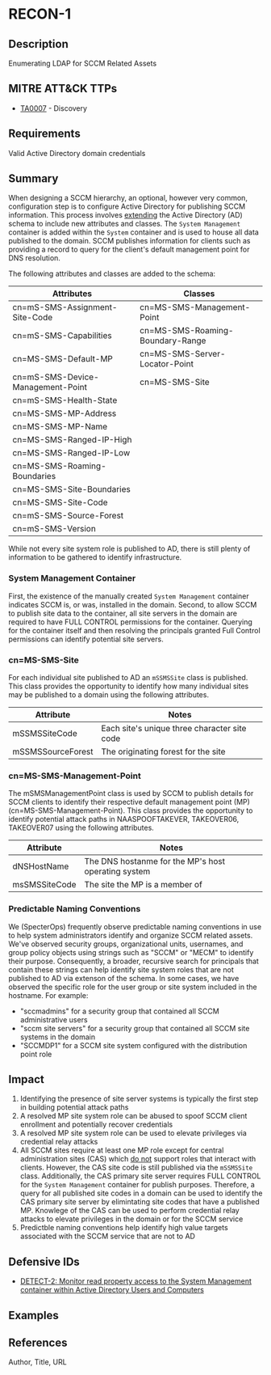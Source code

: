 # RECON-1
## Description
Enumerating LDAP for SCCM Related Assets

## MITRE ATT&CK TTPs
- [TA0007](https://attack.mitre.org/tactics/TA0007/) - Discovery

## Requirements

Valid Active Directory domain credentials

## Summary

When designing a SCCM hierarchy, an optional, however very common, configuration step is to configure Active Directory for publishing SCCM information. This process involves [extending](https://learn.microsoft.com/en-us/mem/configmgr/core/plan-design/network/schema-extensions) the Active Directory (AD) schema to include new attributes and classes. The `System Management` container is added within the `System` container and is used to house all data published to the domain. SCCM publishes information for clients such as providing a record to query for the client's default management point for DNS resolution.

The following attributes and classes are added to the schema:

| Attributes | Classes |
|----------|-------------|
|cn=mS-SMS-Assignment-Site-Code| cn=MS-SMS-Management-Point|
|cn=mS-SMS-Capabilities| cn=MS-SMS-Roaming-Boundary-Range
|cn=MS-SMS-Default-MP|cn=MS-SMS-Server-Locator-Point
|cn=mS-SMS-Device-Management-Point|cn=MS-SMS-Site
|cn=mS-SMS-Health-State|
|cn=MS-SMS-MP-Address|
|cn=MS-SMS-MP-Name|
|cn=MS-SMS-Ranged-IP-High|
|cn=MS-SMS-Ranged-IP-Low|
|cn=MS-SMS-Roaming-Boundaries|
|cn=MS-SMS-Site-Boundaries|
|cn=MS-SMS-Site-Code|
|cn=mS-SMS-Source-Forest|
|cn=mS-SMS-Version


While not every site system role is published to AD, there is still plenty of information to be gathered to identify infrastructure. 

### System Management Container

First, the existence of the manually created `System Management` container indicates SCCM is, or was, installed in the domain. Second, to allow SCCM to publish site data to the  container,  all site servers in the domain are required to have FULL CONTROL permissions for the container. Querying for the container itself and then resolving the principals granted Full Control permissions can identify potential site servers.

### cn=MS-SMS-Site

For each individual site published to AD an `mSSMSSite` class is published. This class provides the opportunity to identify how many individual sites may be published to a domain using the following attributes.

|Attribute| Notes|
|---------|------|
|mSSMSSiteCode|Each site's unique three character site code|
|mSSMSSourceForest| The originating forest for the site|


### cn=MS-SMS-Management-Point

The mSMSManagementPoint class is used by SCCM to publish details for SCCM clients to identify their respective default management point (MP)(cn=MS-SMS-Management-Point). This class provides the opportunity to identify potential attack paths in NAASPOOFTAKEVER, TAKEOVER06, TAKEOVER07 using the following attributes.

|Attribute|Notes|
|---------|-----|
|dNSHostName|The DNS hostanme for the MP's host operating system|
|msSMSSiteCode|The site the MP is a member of|


### Predictable Naming Conventions

We (SpecterOps) frequently observe predictable naming conventions in use to help system administrators identify and organize SCCM related assets. We've observed security groups, organizational units, usernames, and group policy objects using strings such as "SCCM" or "MECM" to identify their purpose. Consequently, a broader, recursive search for principals that contain these strings can help identify site system roles that are not published to AD via extenson of the schema. In some cases, we have observed the specific role for the user group or site system included in the hostname. For example:

- "sccmadmins" for a security group that contained all SCCM administrative users
- "sccm site servers" for a security group that contained all SCCM site systems in the domain
- "SCCMDP1" for a SCCM site system configured with the distribution point role


## Impact

1. Identifying the presence of site server systems is typically the first step in building potential attack paths
2. A resolved MP site system role can be abused to spoof SCCM client enrollment and potentially recover credentials
3. A resolved MP site system role can be used to elevate privileges via credential relay attacks
4. All SCCM sites require at least one MP role except for central administration sites (CAS) which [do not](https://learn.microsoft.com/en-us/mem/configmgr/core/plan-design/hierarchy/design-a-hierarchy-of-sites#BKMK_ChooseCAS) support roles that interact with clients. However, the CAS site code is still published via the `mSSMSSite` class. Additionally, the CAS primary site server requires FULL CONTROL for the `System Management` container for publish purposes. Therefore, a query for all published site codes in a domain can be used to identify the CAS primary site server by elimintating site codes that have a published MP. Knowlege of the CAS can be used to perform credential relay attacks to elevate privileges in the domain or for the SCCM service
5. Predictble naming conventions help identify high value targets associated with the SCCM service that are not to AD


## Defensive IDs
- [DETECT-2: Monitor read property access to the System Management container within Active Directory Users and Computers](../../../defense-techniques/DETECT/DETECT-2/detect-2_description.md)

## Examples

## References
Author, Title, URL